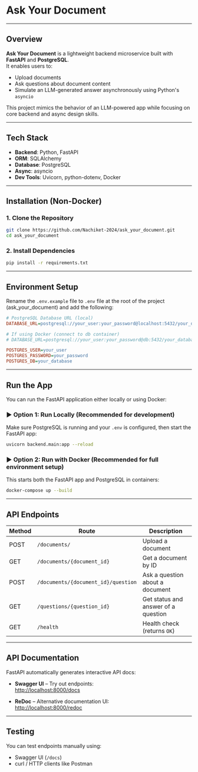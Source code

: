 # Ask Your Document

---

## Overview

**Ask Your Document** is a lightweight backend microservice built with **FastAPI** and **PostgreSQL**.  
It enables users to:

- Upload documents  
- Ask questions about document content  
- Simulate an LLM-generated answer asynchronously using Python's `asyncio`

This project mimics the behavior of an LLM-powered app while focusing on core backend and async design skills.

---

## Tech Stack

- **Backend**: Python, FastAPI  
- **ORM**: SQLAlchemy  
- **Database**: PostgreSQL  
- **Async**: asyncio  
- **Dev Tools**: Uvicorn, python-dotenv, Docker 

---

## Installation (Non-Docker)

### 1. Clone the Repository

```bash
git clone https://github.com/Nachiket-2024/ask_your_document.git
cd ask_your_document
```

### 2. Install Dependencies

```bash
pip install -r requirements.txt
```

---

## Environment Setup

Rename the `.env.example` file to `.env` file at the root of the project (ask_your_document) and add the following:

```ini
# PostgreSQL Database URL (local)
DATABASE_URL=postgresql://your_user:your_password@localhost:5432/your_database

# If using Docker (connect to db container)
# DATABASE_URL=postgresql://your_user:your_password@db:5432/your_database

POSTGRES_USER=your_user
POSTGRES_PASSWORD=your_password
POSTGRES_DB=your_database
```

---

## Run the App

You can run the FastAPI application either locally or using Docker:

### ▶ Option 1: Run Locally (Recommended for development)

Make sure PostgreSQL is running and your `.env` is configured, then start the FastAPI app:

```bash
uvicorn backend.main:app --reload
```

### ▶ Option 2: Run with Docker (Recommended for full environment setup)

This starts both the FastAPI app and PostgreSQL in containers:

```bash
docker-compose up --build
```

---

## API Endpoints

| Method | Route                               | Description                         |
|--------|-------------------------------------|-------------------------------------|
| POST   | `/documents/`                       | Upload a document                   |
| GET    | `/documents/{document_id}`          | Get a document by ID                |
| POST   | `/documents/{document_id}/question` | Ask a question about a document     |
| GET    | `/questions/{question_id}`          | Get status and answer of a question |
| GET    | `/health`                           | Health check (returns `OK`)         |

---

## API Documentation

FastAPI automatically generates interactive API docs:

- **Swagger UI** – Try out endpoints:  
  [http://localhost:8000/docs](http://localhost:8000/docs)

- **ReDoc** – Alternative documentation UI:  
  [http://localhost:8000/redoc](http://localhost:8000/redoc)

---

## Testing

You can test endpoints manually using:

- Swagger UI (`/docs`)
- curl / HTTP clients like Postman
